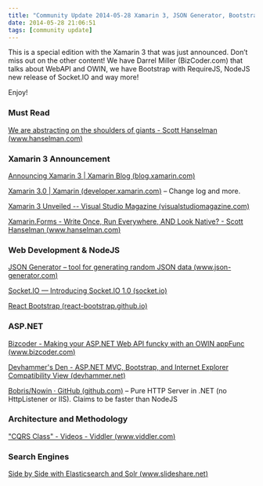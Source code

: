 ```yaml
---
title: "Community Update 2014-05-28 Xamarin 3, JSON Generator, Bootstrap, CQRS video"
date: 2014-05-28 21:06:51
tags: [community update]
---
```


This is a special edition with the Xamarin 3 that was just announced. Don’t miss out on the other content! We have Darrel Miller (BizCoder.com) that talks about WebAPI and OWIN, we have Bootstrap with RequireJS, NodeJS new release of Socket.IO and way more!

Enjoy!

### Must Read

[We are abstracting on the shoulders of giants - Scott Hanselman (www.hanselman.com)](http://www.hanselman.com/blog/WeAreAbstractingOnTheShouldersOfGiants.aspx)

### Xamarin 3 Announcement

[Announcing Xamarin 3 | Xamarin Blog (blog.xamarin.com)](http://blog.xamarin.com/announcing-xamarin-3/)

[Xamarin 3.0 | Xamarin (developer.xamarin.com)](http://developer.xamarin.com/releases/vs/xamarin.vs_3/xamarin.vs_3.0/) – Change log and more.

[Xamarin 3 Unveiled -- Visual Studio Magazine (visualstudiomagazine.com)](http://visualstudiomagazine.com/articles/2014/05/28/xamarin-3-unveiled.aspx)

[Xamarin.Forms - Write Once, Run Everywhere, AND Look Native? - Scott Hanselman (www.hanselman.com)](http://www.hanselman.com/blog/XamarinFormsWriteOnceRunEverywhereANDLookNative.aspx)

### Web Development &amp; NodeJS

[JSON Generator – tool for generating random JSON data (www.json-generator.com)](http://www.json-generator.com/)

[Socket.IO — Introducing Socket.IO 1.0 (socket.io)](http://socket.io/blog/introducing-socket-io-1-0/)

[React Bootstrap (react-bootstrap.github.io)](http://react-bootstrap.github.io/)

### ASP.NET

[Bizcoder - Making your ASP.NET Web API funcky with an OWIN appFunc (www.bizcoder.com)](http://www.bizcoder.com/making-your-asp-net-web-api-funcky-with-an-owin-appfunc)

[Devhammer's Den - ASP.NET MVC, Bootstrap, and Internet Explorer Compatibility View (devhammer.net)](http://devhammer.net/asp.net-mvc-bootstrap-and-internet-explorer-compatibility-view)

[Bobris/Nowin · GitHub (github.com)](https://github.com/Bobris/Nowin) – Pure HTTP Server in .NET (no HttpListener or IIS). Claims to be faster than NodeJS

### Architecture and Methodology

["CQRS Class" - Videos - Viddler (www.viddler.com)](http://www.viddler.com/v/dc528842)

### Search Engines

[Side by Side with Elasticsearch and Solr (www.slideshare.net)](http://www.slideshare.net/sematext/side-by-side-with-elasticsearch-and-solr)
